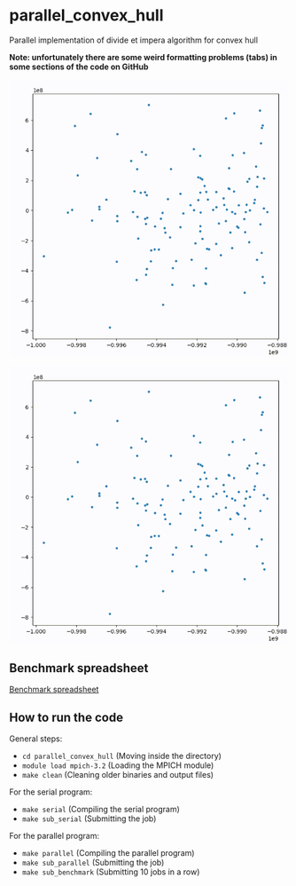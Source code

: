 # parallel_convex_hull
Parallel implementation of divide et impera algorithm for convex hull

**Note: unfortunately there are some weird formatting problems (tabs) in some sections of the code on GitHub**

![](https://github.com/joy-battocchio/parallel_convex_hull/blob/main/Serial_plotting.gif)

![](https://github.com/joy-battocchio/parallel_convex_hull/blob/main/Parallel_plotting.gif)


## Benchmark spreadsheet
[Benchmark spreadsheet](https://docs.google.com/spreadsheets/d/1AfCg2CoH7EQCHtPAphq1yIljPKH1MVXR2ypcxep76lI/edit?usp=sharing)


## How to run the code
General steps:

+ `cd parallel_convex_hull` (Moving inside the directory)
+ `module load mpich-3.2` (Loading the MPICH module)
+ `make clean` (Cleaning older binaries and output files)

For the serial program:

+ `make serial` (Compiling the serial program)
+ `make sub_serial` (Submitting the job)

For the parallel program:
+ `make parallel` (Compiling the parallel program)
+ `make sub_parallel` (Submitting the job)
+ `make sub_benchmark` (Submitting 10 jobs in a row)






